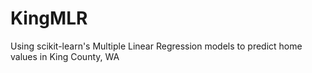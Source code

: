 # KingMLR
Using scikit-learn's Multiple Linear Regression models to predict home values in King County, WA
